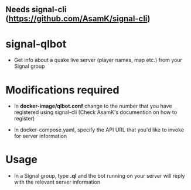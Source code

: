 ## Needs signal-cli (https://github.com/AsamK/signal-cli)

# signal-qlbot
* Get info about a quake live server (player names, map etc.) from your Signal group

# Modifications required

* In **docker-image/qlbot.conf** change <phone-number> to the number that you have registered using signal-cli (Check AsamK's documention on how to register)

* In docker-compose.yaml, specify the API URL that you'd like to invoke for server information

# Usage

* In a Signal group, type **.ql** and the bot running on your server will reply with the relevant server information
